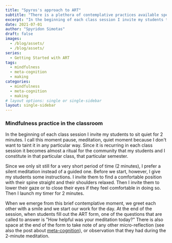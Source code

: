 ```yaml
---
title: "Spyros's approach to ART"
subtitle: "There is a plethora of contemplative practices available specifically designed for the classroom. The following exercise is just an example of how I have integrated a brief meditation practice in the beginning of each class session."
excerpt: "In the beginning of each class session I invite my students to sit quiet for 2 minutes. I call this moment pause, meditation, quiet moment because I don't want to taint it in any particular way. Since it is recurring in each class session it becomes almost a ritual for the community that my students and I constitute in that particular class, that particular semester.."
date: 2021-07-01
author: "Spyridon Simotas"
draft: false
images:
  - /blog/assets/
  - /blog/assets/
series:
  - Getting Started with ART 
tags:
  - mindfulness
  - meta-cognition
  - making
categories:
  - mindfulness
  - meta-cognition
  - making
# layout options: single or single-sidebar
layout: single-sidebar
---
```




### Mindfulness practice in the classroom

In the beginning of each class session I invite my students to sit quiet for 2 minutes. I call this moment pause, meditation, quiet moment because I don't want to taint it in any particular way. Since it is recurring in each class session it becomes almost a ritual for the community that my students and I constitute in that particular class, that particular semester. 

Since we only sit still for a very short period of time (2 minutes), I prefer a silent meditation instead of a guided one. Before we start, however, I give my students some instructions. I invite them to find a comfortable position with their spine straight and their shoulders relaxed. Then I invite them to lower their gaze or to close their eyes if they feel comfortable in doing so. Then I launch my timer for 2 minutes. 

When we emerge from this brief contemplative moment, we greet each other with a smile and we start our work for the day. At the end of the session, when students fill out the ART form, one of the questions that are called to answer is "How helpful was your meditation today?" There is also space at the end of the form to take note of any other micro-reflection (see also the post about [meta-cognition]()), or observation that they had during the 2-minute meditation. 

















